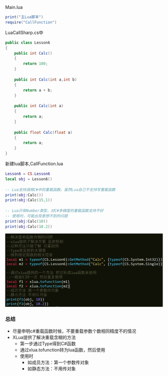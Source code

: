 Main.lua
```lua
print("主Lua脚本")
require("CallFunction")
```
LuaCallSharp.cs中
```C#
public class Lesson6
{
	public int Calc()
	{
		return 100;
	}

	public int Calc(int a,int b)
	{
		return a + b;
	}

	public int Calc(int a)
	{
		return a;
	}	
	
	public float Calc(float a)
	{
		return a;
	}	
}
```

新建lua脚本,CallFunction.lua
```lua
Lesson6 = CS.Lesson6
local obj = Lesson6()

-- Lua支持调用C#中的重载函数。虽然Lua自己不支持写重载函数
print(obj:Calc())
print(obj:Calc(15,1))

-- Lua只有Number类型，对C#多精度的重载函数支持不好
-- 使用时，可能出现意想不到的问题
print(obj:Calc(10))
print(obj:Calc(10.2))
```
![](../../../../img/beishang20250312221256243.png)
### 总结
- 尽量申明c#重载函数时候，不要重载参数个数相同精度不的情况
- XLua提供了解决重载含糊的方法
	- 第一步通过Type得到C#函数
	- 通过xlua.tofunction转为lua函数，然后使用
	- 使用时
		- 如成员方法：第一个参数传对象
		- 如静态方法：不用传对象
